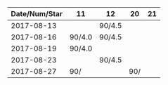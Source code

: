 Date/Num/Star  | 11     | 12     | 20     | 21     |
---------------|--------|--------|--------|--------|
2017-08-13     |        | 90/4.5 |        |        |
2017-08-16     | 90/4.0 | 90/4.5 |        |        |
2017-08-19     | 90/4.0 |        |        |        |
2017-08-23     |        | 90/4.5 |        |        |
2017-08-27     | 90/    |        | 90/    |        |
